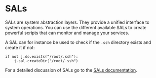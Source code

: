 # SALs

SALs are system abstraction layers. They provide a unified interface to system operations. You can use the different available SALs to create powerful scripts that can monitor and manage your services.

<!-- @todo: Provide more simple examples of how to use SALS, just to introduce the concept   -->

A SAL can for instance be used to check if the `.ssh` directory exists and create it if not:
```
if not j.do.exists("/root/.ssh"):
    j.sal.createDir("/root/.ssh")
```

For a detailed discussion of SALs go to the [SALs documentation](../../SAL/SAL.md).
